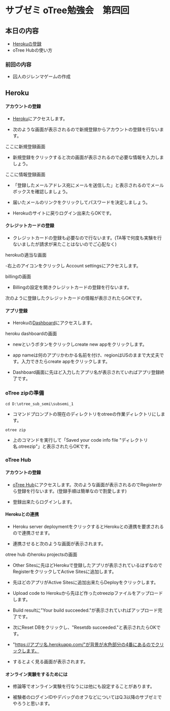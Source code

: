 # サブゼミ oTree勉強会　第四回

## 本日の内容

- [Herokuの登録](Heroku)
- oTree Hubの使い方

### 前回の内容
- 囚人のジレンマゲームの作成

## Heroku

#### アカウントの登録

- [Heroku](https://jp.heroku.com/)にアクセスします。

- 次のような画面が表示されるので新規登録からアカウントの登録を行ないます。

ここに新規登録画面

- 新規登録をクリックすると次の画面が表示されるので必要な情報を入力しましょう。

ここに情報登録画面

- 「登録したメールアドレス宛にメールを送信した」と表示されるのでメールボックスを確認しましょう。

- 届いたメールのリンクをクリックしてパスワードを決定しましょう。

- Herokuのサイトに戻りログイン出来たらOKです。

####  クレジットカードの登録

- クレジットカードの登録も必要なので行ないます。(TA等で何度も実験を行ないましたが請求が来たことはないのでご心配なく)

herokuの適当な画面

-右上のアイコンをクリックし Account settingsにアクセスします。

billingの画面

- Billingの設定を開きクレジットカードの登録を行ないます。

次のように登録したクレジットカードの情報が表示されたらOKです。

#### アプリ登録

- Herokuの[Dashboard](https://dashboard.heroku.com/apps)にアクセスします。

heroku dashboardの画面

- newというボタンをクリックしcreate new appをクリックします。

- app nameは何のアプリかわかる名前を付け、regionはUSのままで大丈夫です。入力できたらcreate appをクリックします。

- Dashboard画面に先ほど入力したアプリ名が表示されていればアプリ登録終了です。

### oTree zipの準備

``` cd D:\otree_sub_semi\subsemi_1 ```

- コマンドプロンプトの現在のディレクトリをotreeの作業ディレクトリにします。  

```otree zip```

- 上のコマンドを実行して「Saved your code info file "ディレクトリ名.otreezip"」と表示されたらOKです。


### oTree Hub

#### アカウントの登録

- [oTree Hub](https://www.otreehub.com/)にアクセスします。次のような画面が表示されるのでRegisterから登録を行ないます。(登録手順は簡単なので割愛します)

- 登録出来たらログインします。

#### Herokuとの連携

- Heroku server deploymentをクリックするとHerokuとの連携を要求されるので連携させます。

- 連携させると次のような画面が表示されます。

otree hub のheroku projectsの画面

- Other Sitesに先ほどHerokuで登録したアプリが表示されているはずなのでRegisterをクリックしてActive Sitesに追加します。

- 先ほどのアプリがActive Sitesに追加出来たらDeployをクリックします。

- Upload code to Herokuから先ほど作ったotreezipファイルをアップロードします。

- Build resultに"Your build succeeded."が表示されていればアップロード完了です。

- 次にReset DBをクリックし、"Resetdb succeeded."と表示されたらOKです。

- "https://アプリ名.herokuapp.com/"が背景が水色部分の4番にあるのでクリックします。

- するとよく見る画面が表示されます。

#### オンライン実験をするためには
- 修論等でオンライン実験を行なうには他にも設定することがあります。

- 被験者のログインIDやデバッグのオフなどについてはQ.3以降のサブゼミでやろうと思います。
